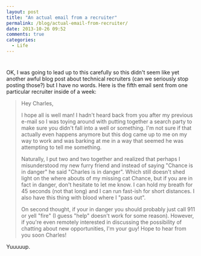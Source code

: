 ```yaml
---
layout: post
title: "An actual email from a recruiter"
permalink: /blog/actual-email-from-recruiter/
date: 2013-10-26 09:52
comments: true
categories: 
  - Life
---
```

# 

OK, I was going to lead up to this carefully so this didn't seem like yet
another awful blog post about technical recruiters (can we seriously stop
posting those?) but I have no words. Here is the fifth email sent from one
particular recruiter inside of a week:

> Hey Charles,
> 
> I hope all is well man!  I hadn't heard back from you after my previous
> e-mail so I was toying around with putting together a search party to make
> sure you didn't fall into a well or something.  I'm not sure if that actually
> even happens anymore but this dog came up to me on my way to work and was
> barking at me in a way that seemed he was attempting to tell me something.
> 
> Naturally, I put two and two together and realized that perhaps I
> misunderstood my new furry friend and instead of saying "Chance is in danger"
> he said "Charles is in danger".  Which still doesn't shed light on the where
> abouts of my missing cat Chance, but if you are in fact in danger, don't
> hesitate to let me know.  I can hold my breath for 45 seconds (not that long)
> and I can run fast-ish for short distances.  I also have this thing with
> blood where I "pass out".
> 
> On second thought, if your in danger you should probably just call 911 or
> yell "fire" (I guess "help" doesn't work for some reason).  However, if
> you're even remotely interested in discussing the possibility of chatting
> about new opportunities, I'm your guy!  Hope to hear from you soon Charles!

Yuuuuup.

